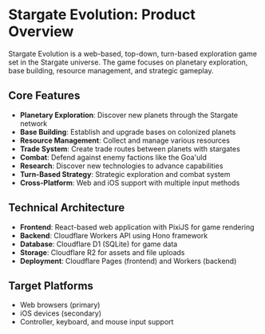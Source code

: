 # Stargate Evolution: Product Overview

Stargate Evolution is a web-based, top-down, turn-based exploration game set in the Stargate universe. The game focuses on planetary exploration, base building, resource management, and strategic gameplay.

## Core Features
- **Planetary Exploration**: Discover new planets through the Stargate network
- **Base Building**: Establish and upgrade bases on colonized planets  
- **Resource Management**: Collect and manage various resources
- **Trade System**: Create trade routes between planets with stargates
- **Combat**: Defend against enemy factions like the Goa'uld
- **Research**: Discover new technologies to advance capabilities
- **Turn-Based Strategy**: Strategic exploration and combat system
- **Cross-Platform**: Web and iOS support with multiple input methods

## Technical Architecture
- **Frontend**: React-based web application with PixiJS for game rendering
- **Backend**: Cloudflare Workers API using Hono framework
- **Database**: Cloudflare D1 (SQLite) for game data
- **Storage**: Cloudflare R2 for assets and file uploads
- **Deployment**: Cloudflare Pages (frontend) and Workers (backend)

## Target Platforms
- Web browsers (primary)
- iOS devices (secondary)
- Controller, keyboard, and mouse input support
